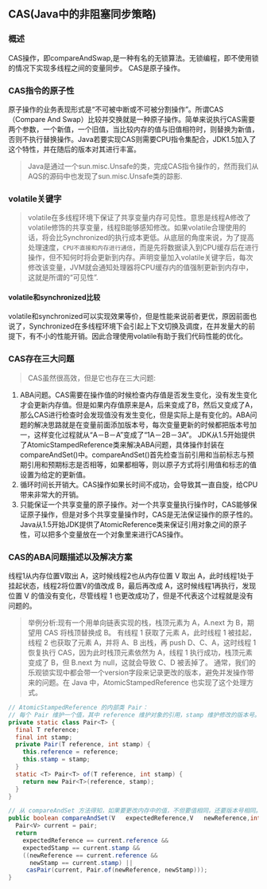 ## CAS(Java中的非阻塞同步策略)

### 概述

CAS操作，即compareAndSwap,是一种有名的无锁算法。无锁编程，即不使用锁的情况下实现多线程之间的变量同步。
CAS是原子操作。

### CAS指令的原子性

原子操作的业务表现形式是“不可被中断或不可被分割操作”。所谓CAS（Compare And Swap）比较并交换就是一种原子操作。简单来说执行CAS需要两个参数，一个新值，一个旧值，当比较内存的值与旧值相符时，则替换为新值，否则不执行替换操作。Java若要实现CAS则需要CPU指令集配合，JDK1.5加入了这个特性，并在随后的版本对其进行丰富。

>Java是通过一个sun.misc.Unsafe的类，完成CAS指令操作的，然而我们从AQS的源码中也发现了sun.misc.Unsafe类的踪影.

### volatile关键字

>volatile在多线程环境下保证了共享变量内存可见性。意思是线程A修改了volatile修饰的共享变量，线程B能够感知修改。如果volatile合理使用的话，将会比Synchronized的执行成本更低。从底层的角度来说，为了提高处理速度，`CPU不直接和内存进行通信`，而是先将数据读入到CPU缓存后在进行操作，但不知何时将会更新到内存。声明变量加入volatile关键字后，每次修改该变量，JVM就会通知处理器将CPU缓存内的值强制更新到内存中，这就是所谓的“可见性”.

#### volatile和synchronized比较

volatile和synchronized可以实现效果等价，但是性能来说前者更优，原因前面也说了，Synchronized在多线程环境下会引起上下文切换及调度，在并发量大的前提下，有不小的性能开销。因此合理使用volatile有助于我们代码性能的优化。

### CAS存在三大问题

>CAS虽然很高效，但是它也存在三大问题:

1. ABA问题。CAS需要在操作值的时候检查内存值是否发生变化，没有发生变化才会更新内存值。但是如果内存值原来是A，后来变成了B，然后又变成了A，那么CAS进行检查时会发现值没有发生变化，但是实际上是有变化的。ABA问题的解决思路就是在变量前面添加版本号，每次变量更新的时候都把版本号加一，这样变化过程就从“A－B－A”变成了“1A－2B－3A”。
JDK从1.5开始提供了AtomicStampedReference类来解决ABA问题，具体操作封装在compareAndSet()中。compareAndSet()首先检查当前引用和当前标志与预期引用和预期标志是否相等，如果都相等，则以原子方式将引用值和标志的值设置为给定的更新值。
2. 循环时间长开销大。CAS操作如果长时间不成功，会导致其一直自旋，给CPU带来非常大的开销。
3. 只能保证一个共享变量的原子操作。对一个共享变量执行操作时，CAS能够保证原子操作，但是对多个共享变量操作时，CAS是无法保证操作的原子性的。Java从1.5开始JDK提供了AtomicReference类来保证引用对象之间的原子性，可以把多个变量放在一个对象里来进行CAS操作。

### CAS的ABA问题描述以及解决方案

线程1从内存位置V取出 A，这时候线程2也从内存位置 V 取出 A，此时线程1处于挂起状态，线程2将位置V的值改成 B，最后再改成 A，这时候线程1再执行，发现位置 V 的值没有变化，尽管线程 1 也更改成功了，但是不代表这个过程就是没有问题的。

>举例分析:现有一个用单向链表实现的栈，栈顶元素为 A，A.next 为 B，期望用 CAS 将栈顶替换成 B。
有线程 1 获取了元素 A，此时线程 1 被挂起，线程 2 也获取了元素 A，并将 A、B 出栈，再 push D、C、A，这时线程 1 恢复执行 CAS，因为此时栈顶元素依然为 A，线程 1 执行成功，栈顶元素变成了 B，但 B.next 为 null，这就会导致 C、D 被丢掉了。
通常，我们的乐观锁实现中都会带一个version字段来记录更改的版本，避免并发操作带来的问题。在 Java 中，AtomicStampedReference 也实现了这个处理方式。

```java
// AtomicStampedReference 的内部类 Pair：
// 每个 Pair 维护一个值，其中 reference 维护对象的引用，stamp 维护修改的版本号。
private static class Pair<T> {
  final T reference;
  final int stamp;
  private Pair(T reference, int stamp) {
    this.reference = reference;
    this.stamp = stamp;
  }
  static <T> Pair<T> of(T reference, int stamp) {
    return new Pair<T>(reference, stamp);
  }
}
```

```java
// 从 compareAndSet 方法得知，如果要更改内存中的值，不但要值相同，还要版本号相同。
public boolean compareAndSet(V   expectedReference,V   newReference,int expectedStamp,int newStamp) {
  Pair<V> current = pair;
  return
    expectedReference == current.reference &&
    expectedStamp == current.stamp &&
    ((newReference == current.reference &&
      newStamp == current.stamp) ||
     casPair(current, Pair.of(newReference, newStamp)));
}
```

